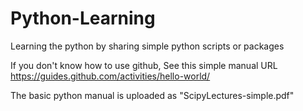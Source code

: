 # Python-Learning
Learning the python by sharing simple python scripts or packages


If you don't know how to use github, See this simple manual URL https://guides.github.com/activities/hello-world/

The basic python manual is uploaded as "ScipyLectures-simple.pdf"
